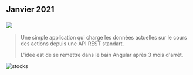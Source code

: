 ## Janvier 2021

### ![](https://img.shields.io/badge/Angular-e23237)

> Une simple application qui charge les données actuelles sur le cours des actions depuis une API REST standart.
> 
> L'idée est de se remettre dans le bain Angular après 3 mois d'arrêt.

![stocks](https://user-images.githubusercontent.com/44428775/107519261-576b5480-6bb0-11eb-8fbe-642f51c89e82.gif)
